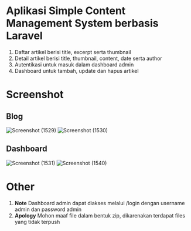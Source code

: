 # Aplikasi Simple Content Management System berbasis Laravel

1. Daftar artikel berisi title, excerpt serta thumbnail
2. Detail artikel berisi title, thumbnail, content, date serta author
3. Autentikasi untuk masuk dalam dashboard admin
4. Dashboard untuk tambah, update dan hapus artikel

# Screenshot
## Blog
![Screenshot (1529)](https://user-images.githubusercontent.com/55520351/89706023-66b4df80-d98c-11ea-9387-7d34d92c3314.png)
![Screenshot (1530)](https://user-images.githubusercontent.com/55520351/89706025-69afd000-d98c-11ea-8b21-7faa83dcbbb0.png)
## Dashboard
![Screenshot (1531)](https://user-images.githubusercontent.com/55520351/89706081-cca16700-d98c-11ea-8670-1ed644cafbe8.png)
![Screenshot (1540)](https://user-images.githubusercontent.com/55520351/89706019-63215880-d98c-11ea-93cb-49a0de59db47.png)

# Other
1. **Note** Dashboard admin dapat diakses melalui /login dengan username admin dan password admin
2. **Apology** Mohon maaf file dalam bentuk zip, dikarenakan terdapat files yang tidak terpush
